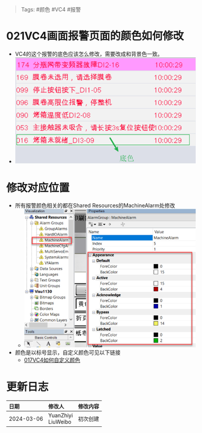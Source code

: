 > Tags: #颜色 #VC4 #报警

# 021VC4画面报警页面的颜色如何修改

- VC4的这个报警的底色应该怎么修改，需要改成和背景色一致。
- ![](FILES/021VC4画面报警页面的颜色如何修改/image-20240306112102928.png)

# 修改对应位置

- 所有报警颜色相关的都在Shared Resources的MachineAlarm处修改
    - ![](FILES/021VC4画面报警页面的颜色如何修改/image-20240306112129091.png)
- 颜色是以标号显示，自定义颜色可见以下链接
    - [017VC4如何自定义颜色](017VC4如何自定义颜色.md)

# 更新日志

| 日期         | 修改人                   | 修改内容 |
| :--------- | :-------------------- | :--- |
| 2024-03-06 | YuanZhiyi<br>LiuWeibo | 初次创建 |
